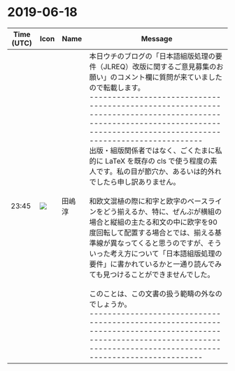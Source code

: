 # 2019-06-18

|Time (UTC)|Icon|Name|Message|
|---|---|---|---|
|23:45|![](https://secure.gravatar.com/avatar/698cc14290c3976fdd9f0a23494b87c1.jpg?s=72&d=https%3A%2F%2Fa.slack-edge.com%2Fdf10d%2Fimg%2Favatars%2Fava_0018-72.png)|田嶋　淳|本日ウチのブログの「日本語組版処理の要件（JLREQ）改版に関するご意見募集のお願い」のコメント欄に質問が来ていましたので転載します。<br>--------------------------------------------------------------------------------------------------------------------------------------------------------------------------<br>出版・組版関係者ではなく、ごくたまに私的に LaTeX を既存の cls で使う程度の素人です。私の目が節穴か、あるいは的外れでしたら申し訳ありません。<br><br>和欧文混植の際に和字と欧字のベースラインをどう揃えるか、特に、ぜんぶが横組の場合と縦組の主たる和文の中に欧字を90度回転して配置する場合とでは、揃える基準線が異なってくると思うのですが、そういった考え方について「日本語組版処理の要件」に書かれているかと一通り読んでみても見つけることができませんでした。<br><br>このことは、この文書の扱う範疇の外なのでしょうか。<br>--------------------------------------------------------------------------------------------------------------------------------------------------------------------------|
